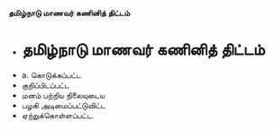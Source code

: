 **தமிழ்நாடு மாணவர் கணினித் திட்டம்**
- # தமிழ்நாடு மாணவர் கணினித் திட்டம்
- a. கொடுக்கப்பட்ட
- குறிப்பிடப்பட்ட
- மனம் பற்றிய நிலையுடைய
- பழகி அடிமைப்பட்டுவிட்ட
- ஏற்றுக்கொள்ளப்பட்ட.

